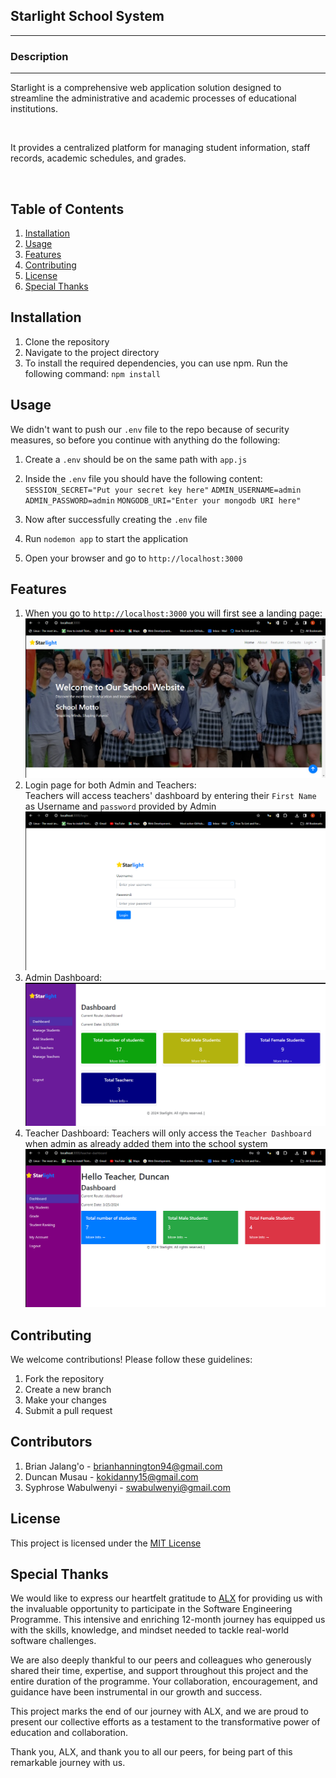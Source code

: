 <h2>Starlight School System</h2>
<hr>

<h3>Description</h3>
<hr>
<p>Starlight is a comprehensive web application solution designed to streamline the administrative and academic processes of educational institutions. </p><br>
<p>It provides a centralized platform for managing student information, staff records, academic schedules, and grades.</p><br>

## Table of Contents

1. [Installation](#installation)
2. [Usage](#usage)
3. [Features](#features)
4. [Contributing](#contributing)
5. [License](#license)
6. [Special Thanks](#special-thanks)

## Installation

1. Clone the repository
2. Navigate to the project directory
3. To install the required dependencies, you can use npm. Run the following command:
   `npm install`

## Usage

We didn't want to push our `.env` file to the repo because of security measures,
so before you continue with anything do the following:

1. Create a `.env` should be on the same path with `app.js`
2. Inside the `.env` file you should have the following content:
   `SESSION_SECRET="Put your secret key here"`
   `ADMIN_USERNAME=admin`
   `ADMIN_PASSWORD=admin`
   `MONGODB_URI="Enter your mongodb URI here"`

3. Now after successfully creating the `.env` file
4. Run `nodemon app` to start the application
5. Open your browser and go to `http://localhost:3000`

## Features

1. When you go to `http://localhost:3000` you will first see a landing page:
   <img src="./public/images/landing-page.png" alt="landing page">
2. Login page for both Admin and Teachers:
   <br>
   Teachers will access teachers' dashboard by entering their `First Name` as Username and `password` provided by Admin
   <img src="./public/images/login.png" alt="login page">
3. Admin Dashboard:
   <img src="./public/images/admin-dash.png" alt="admin dashboard">
4. Teacher Dashboard:
   Teachers will only access the `Teacher Dashboard` when admin as already added them into the school system
   <img src="./public/images/teacher-dash.png" alt="teacher dashboard">

## Contributing

We welcome contributions! Please follow these guidelines:

1. Fork the repository
2. Create a new branch
3. Make your changes
4. Submit a pull request

## Contributors

1. Brian Jalang'o - brianhannington94@gmail.com
2. Duncan Musau - kokidanny15@gmail.com
3. Syphrose Wabulwenyi - swabulwenyi@gmail.com

## License

This project is licensed under the [MIT License](LICENSE)

## Special Thanks

We would like to express our heartfelt gratitude to [ALX](https://www.alxafrica.com/) for providing us with the invaluable opportunity to participate in the Software Engineering Programme. This intensive and enriching 12-month journey has equipped us with the skills, knowledge, and mindset needed to tackle real-world software challenges.

We are also deeply thankful to our peers and colleagues who generously shared their time, expertise, and support throughout this project and the entire duration of the programme. Your collaboration, encouragement, and guidance have been instrumental in our growth and success.

This project marks the end of our journey with ALX, and we are proud to present our collective efforts as a testament to the transformative power of education and collaboration.

Thank you, ALX, and thank you to all our peers, for being part of this remarkable journey with us.
